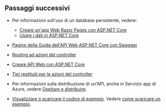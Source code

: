## <a name="next-steps"></a>Passaggi successivi

* Per informazioni sull'uso di un database persistente, vedere:

  * [Creare un'app Web Razor Pages con ASP.NET Core](xref:tutorials/index)
  * [Usare i dati in ASP.NET Core](xref:data/index)

* [Pagine della Guida dell'API Web ASP.NET Core con Swagger](xref:tutorials/web-api-help-pages-using-swagger)
* [Routing ad azioni del controller](xref:mvc/controllers/routing)
* [Creare API Web con ASP.NET Core](xref:web-api/index)
* [Tipi restituiti per le azioni del controller](xref:web-api/action-return-types)
* Per informazioni sulla distribuzione di un'API, anche in Servizio app di Azure, vedere [Ospitare e distribuire](xref:host-and-deploy/index).
* [Visualizzare o scaricare il codice di esempio](https://github.com/aspnet/Docs/tree/master/aspnetcore/tutorials/first-web-api/samples). Vedere [come scaricare un esempio](xref:tutorials/index#how-to-download-a-sample).

